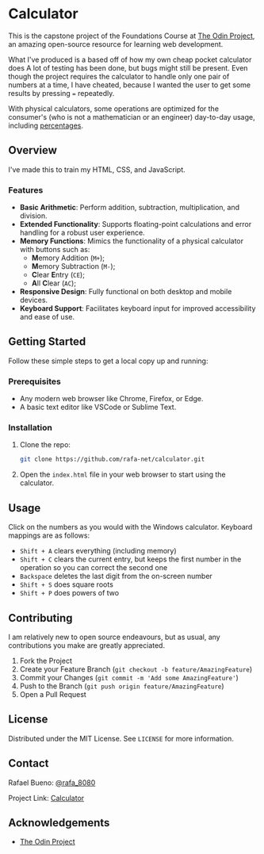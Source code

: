 # Calculator

This is the capstone project of the Foundations Course at [The Odin Project](https://www.theodinproject.com/), an amazing open-source resource for learning web development.

What I've produced is a based off of how my own cheap pocket calculator does  A lot of testing has been done, but bugs might still be present. Even though the project requires the calculator to handle only one pair of numbers at a time, I have cheated, because I wanted the user to get some results by pressing `=` repeatedly.  

With physical calculators, some operations are optimized for the consumer's (who is not a mathematician or an engineer) day-to-day usage, including [percentages](https://devblogs.microsoft.com/oldnewthing/20080110-00/?p=23853). 

## Overview

I've made this to train my HTML, CSS, and JavaScript.

### Features

- **Basic Arithmetic**: Perform addition, subtraction, multiplication, and division.
- **Extended Functionality**: Supports floating-point calculations and error handling for a robust user experience.
- **Memory Functions**: Mimics the functionality of a physical calculator with buttons such as:
  - **M**emory Addition (`M+`); 
  - **M**emory Subtraction (`M-`);
  - **C**lear **E**ntry (`CE`); 
  - **A**ll **C**lear (`AC`);
- **Responsive Design**: Fully functional on both desktop and mobile devices.
- **Keyboard Support**: Facilitates keyboard input for improved accessibility and ease of use.

## Getting Started

Follow these simple steps to get a local copy up and running:

### Prerequisites

- Any modern web browser like Chrome, Firefox, or Edge.
- A basic text editor like VSCode or Sublime Text.

### Installation

1. Clone the repo:
   ```bash
   git clone https://github.com/rafa-net/calculator.git
   ```
2. Open the `index.html` file in your web browser to start using the calculator.

## Usage

Click on the numbers as you would with the Windows calculator. Keyboard mappings are as follows:

- `Shift + A` clears everything (including memory)
- `Shift + C` clears the current entry, but keeps the first number in the operation so you can correct the second one
- `Backspace` deletes the last digit from the on-screen number
- `Shift + S` does square roots
- `Shift + P` does powers of two

## Contributing

I am relatively new to open source endeavours, but as usual, any contributions you make are greatly appreciated.

1. Fork the Project
2. Create your Feature Branch (`git checkout -b feature/AmazingFeature`)
3. Commit your Changes (`git commit -m 'Add some AmazingFeature'`)
4. Push to the Branch (`git push origin feature/AmazingFeature`)
5. Open a Pull Request

## License

Distributed under the MIT License. See `LICENSE` for more information.

## Contact

Rafael Bueno: [@rafa_8080](https://x.com/rafa_8080)

Project Link: [Calculator](https://rafa-net.github.io/calculator/)

## Acknowledgements

- [The Odin Project](https://www.theodinproject.com/)